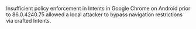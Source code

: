 Insufficient policy enforcement in Intents in Google Chrome on Android prior to 86.0.4240.75 allowed a local attacker to bypass navigation restrictions via crafted Intents.